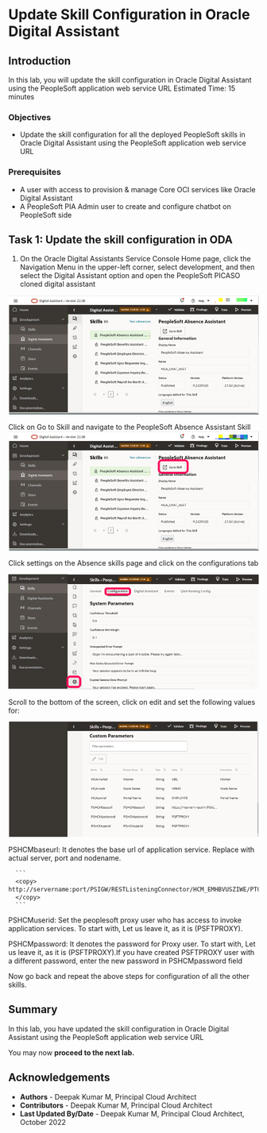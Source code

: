# Update Skill Configuration in Oracle Digital Assistant

## Introduction

In this lab, you will update the skill configuration in Oracle Digital Assistant using the PeopleSoft application web service URL
Estimated Time: 15 minutes


### Objectives

*  Update the skill configuration for all the deployed PeopleSoft skills in Oracle Digital Assistant using the PeopleSoft application web service URL




### Prerequisites

*  A user with access to provision & manage Core OCI services like Oracle Digital Assistant
*  A PeopleSoft PIA Admin user to create and configure chatbot on PeopleSoft side

## Task 1: Update the skill configuration in ODA

1.  On the Oracle Digital Assistants Service Console Home page, click the Navigation Menu in the upper-left corner, select development, and then select the Digital Assistant option and open the PeopleSoft PICASO cloned digital assistant

  ![Select Digital Assistant from the Menu options](./images/oda-config.png " ")

   Click on Go to Skill and navigate to the PeopleSoft Absence Assistant Skill
  ![click on go to skill](./images/oda-skill-check.png " ")

   Click settings on the Absence skills page and click on the configurations tab

  ![click on go to skill](./images/absence-skill.png " ") 
   
   Scroll to the bottom of the screen, click on edit and set the following values for:

  ![click on go to skill](./images/skill-update.png " ")

   PSHCMbaseurl: It denotes the base url of application service. Replace with actual server, port and nodename.

      ```
      <copy>
    http://servername:port/PSIGW/RESTListeningConnector/HCM_EMHBVUSZIWE/PTCB_APPL_SVC.v1 
      </copy>
      ```
   PSHCMuserid: Set the peoplesoft proxy user who has access to invoke application services. To start with, Let us leave it, as it is (PSFTPROXY).

   PSHCMpassword: It denotes the password for Proxy user. To start with, Let us leave it, as it is (PSFTPROXY).If you have created PSFTPROXY user with a different password, enter the new password in PSHCMpassword field

   Now go back and repeat the above steps for configuration of all the other skills.




    
## Summary

In this lab, you have updated the skill configuration in Oracle Digital Assistant using the PeopleSoft application web service URL

You may now **proceed to the next lab.**

## Acknowledgements
* **Authors** - Deepak Kumar M, Principal Cloud Architect
* **Contributors** - Deepak Kumar M, Principal Cloud Architect
* **Last Updated By/Date** - Deepak Kumar M, Principal Cloud Architect, October 2022


